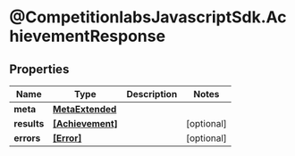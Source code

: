 # @CompetitionlabsJavascriptSdk.AchievementResponse

## Properties

Name | Type | Description | Notes
------------ | ------------- | ------------- | -------------
**meta** | [**MetaExtended**](docs/MetaExtended.md) |  | 
**results** | [**[Achievement]**](docs/Achievement.md) |  | [optional] 
**errors** | [**[Error]**](docs/Error.md) |  | [optional] 


